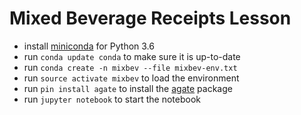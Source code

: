 Mixed Beverage Receipts Lesson
=============================

- install [miniconda](https://conda.io/miniconda.html) for Python 3.6
- run `conda update conda` to make sure it is up-to-date
- run `conda create -n mixbev --file mixbev-env.txt`
- run `source activate mixbev` to load the environment
- run `pin install agate` to install the [agate]() package
- run `jupyter notebook` to start the notebook
